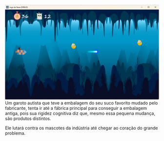![](https://github.com/tutorfree/LeleGames/blob/main/leleGames.png)
Um garoto autista que teve a embalagem do seu suco favorito mudado pelo fabricante, tenta ir
até a fábrica principal para conseguir a embalagem antiga, pois sua rigidez cognitiva
diz que, mesmo essa pequena mudança, são produtos distintos.

Ele lutará contra os mascotes da indústria até chegar ao coração do grande problema.
